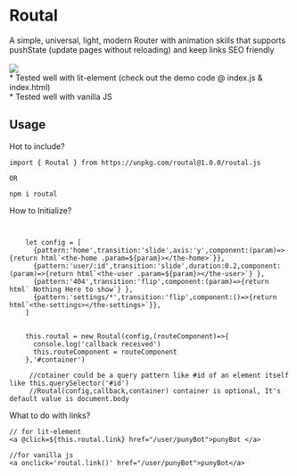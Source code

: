 
<h1>Routal</h1>
 A simple, universal, light, modern Router with animation skills that supports pushState (update pages without reloading) and keep links SEO friendly
 <br> <br>
<img src="https://media3.giphy.com/media/Rf4CG6Bu9p7vPfeXHd/giphy.gif">
  <br>
* Tested well with lit-element (check out the demo code @ index.js & index.html)<br>
* Tested well with vanilla JS<br>


## Usage

Hot to include?
```
import { Routal } from https://unpkg.com/routal@1.0.0/routal.js

OR

npm i routal
```

How to Initialize?
```


    let config = [
      {pattern:'home',transition:'slide',axis:'y',component:(param)=>{return html`<the-home .param=${param}></the-home>`}},
      {pattern:'user/:id',transition:'slide',duration:0.2,component:(param)=>{return html`<the-user .param=${param}></the-user>`} },
      {pattern:'404',transition:'flip',component:(param)=>{return html` Nothing Here to show`} },
      {pattern:'settings/*',transition:'flip',component:()=>{return html`<the-settings></the-settings>`}},
    ]
    

    this.routal = new Routal(config,(routeComponent)=>{
      console.log('callback received')
      this.routeComponent = routeComponent
    },'#container')

     //cotainer could be a query pattern like #id of an element itself like this.querySelector('#id')
     //Routal(config,callback,container) container is optional, It's default value is document.body

```

What to do with links?
```
// for lit-element
<a @click=${this.routal.link} href="/user/punyBot">punyBot </a> 

//for vanilla js
<a onclick='routal.link()' href="/user/punyBot">punyBot</a>
```
